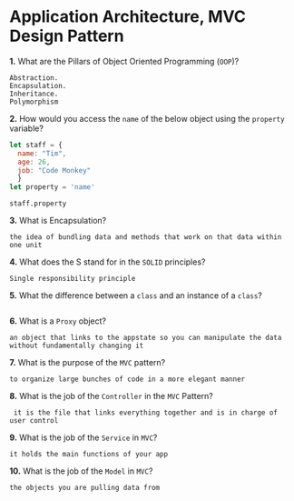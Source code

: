 # Application Architecture, MVC Design Pattern

**1.** What are the Pillars of Object Oriented Programming (`OOP`)?
<!-- enter you answer in the space below -->
```
Abstraction.
Encapsulation.
Inheritance.
Polymorphism
```
**2.** How would you access the `name` of the below object using the `property` variable?
```js
let staff = {
  name: "Tim",
  age: 26,
  job: "Code Monkey"
  }
let property = 'name'
```
<!-- enter you answer in the space below -->
```
staff.property
```
**3.** What is Encapsulation?
<!-- enter you answer in the space below -->
```
the idea of bundling data and methods that work on that data within one unit
```
**4.** What does the S stand for in the `SOLID` principles?
<!-- enter you answer in the space below -->
```
Single responsibility principle
```
**5.** What the difference between a `class` and an instance of a `class`?
<!-- enter you answer in the space below -->
```

```
**6.** What is a `Proxy` object?
<!-- enter you answer in the space below -->
```
an object that links to the appstate so you can manipulate the data without fundamentally changing it
```

**7.** What is the purpose of the `MVC` pattern?
<!-- enter you answer in the space below -->
```
to organize large bunches of code in a more elegant manner
```
**8.** What is the job of the `Controller` in the `MVC` Pattern?
<!-- enter you answer in the space below -->
```
 it is the file that links everything together and is in charge of user control
```

**9.** What is the job of the `Service` in `MVC`?
<!-- enter you answer in the space below -->
```
it holds the main functions of your app
```
**10.** What is the job of the `Model` in `MVC`?
<!-- enter you answer in the space below -->
```
the objects you are pulling data from
```
